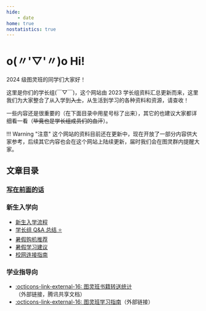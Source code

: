 ```yaml
---
hide:
    - date
home: true
nostatistics: true
---
```


# o(〃'▽'〃)o Hi!

2024 级图灵班的同学们大家好！

这里是你们的学长组(￣▽￣)，这个网站由 2023 学长组资料汇总更新而来，这里我们为大家整合了从入学到<del>入土</del>，从生活到学习的各种资料和资源，请查收！

一些内容还是很重要的（在下面目录中用星号标了出来），其它的也建议大家都详细看一看（<del>毕竟也是学长组成员们的血汗</del>）。

!!! Warning "注意"
    这个网站的资料目前还在更新中，现在开放了一部分内容供大家参考，后续其它内容也会在这个网站上陆续更新，届时我们会在图灵群内提醒大家。

## 文章目录
<div></div>

### [写在前面的话](preface)

### 新生入学向

- [新生入学流程](checkin)
- [学长组 Q&A 总结 :star:](qa)
- [暑假购机推荐](machine)
  <!-- - [新生防诈骗指南 :star:](anti_fraud) -->
- [暑假学习建议](summer_study)
- [校网连接指南](rvpn)
  <!-- - [身为浙大学生该如何获取信息 :star:](getinfo) -->
  <!-- - [校园生活指南](living) -->

### 学业指导向

- [:octicons-link-external-16: 图灵班书籍转送统计](https://docs.qq.com/sheet/DU2RIT05ZZ3JnSG1y)（外部链接，腾讯共享文档）
- [:octicons-link-external-16: 图灵班学习指南](https://zju-turing.github.io/TuringCourses/)（外部链接）
  <!-- - [图灵班选课指南 :star:](course_selection) -->
  <!-- - [图灵班课程学习建议](courses) -->
  <!-- - [通识课程经验](general) -->
  <!-- - [如何让自己看上去、闻上去都像一个 CS 人](cser) -->
